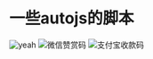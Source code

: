 # 一些autojs的脚本
![yeah](https://raw.githubusercontent.com/snailuncle/autojsDemo/master/111111111%E6%9F%B4%E6%88%BF/yeah.png)
![微信赞赏码](https://raw.githubusercontent.com/snailuncle/autojsDemo/master/111111111%E6%9F%B4%E6%88%BF/%E5%BE%AE%E4%BF%A1%E8%B5%9E%E8%B5%8F%E7%A0%81.png)
![支付宝收款码](https://raw.githubusercontent.com/snailuncle/autojsDemo/master/111111111%E6%9F%B4%E6%88%BF/%E6%94%AF%E4%BB%98%E5%AE%9D%E6%94%B6%E6%AC%BE%E7%A0%81.jpg)